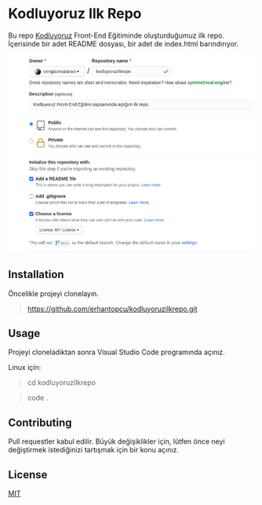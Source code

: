 # Kodluyoruz Ilk Repo
Bu repo [Kodluyoruz](https://www.kodluyoruz.org/) Front-End Eğitiminde oluşturduğumuz ilk repo. İçerisinde bir adet README dosyası, bir adet de index.html barındırıyor.


![Proje Resmi](https://github.com/Kodluyoruz/taskforce/raw/main/git/odev1/figures/github.png)

## Installation

Öncelikle projeyi clonelayın.
> https://github.com/erhantopcu/kodluyoruzilkrepo.git

## Usage

Projeyi cloneladıktan sonra Visual Studio Code programında açınız.

Linux için:
> cd kodluyoruzilkrepo

> code .

## Contributing
Pull requestler kabul edilir. Büyük değişiklikler için, lütfen önce neyi değiştirmek istediğinizi tartışmak için bir konu açınız.

## License
[MIT](https://choosealicense.com/licenses/mit/)
